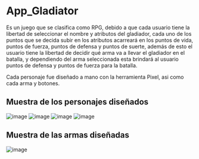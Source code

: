 # App_Gladiator

Es un juego que se clasifica como RPG, debido a que cada usuario tiene la libertad de seleccionar el nombre y atributos del gladiador, cada uno de los puntos que se decida subir en los atributos acarreará en los puntos de vida, puntos de fuerza, puntos de defensa y puntos de suerte, además de esto el usuario tiene la libertad de decidir qué arma va a llevar el gladiador en el batalla, y dependiendo del arma seleccionada esta brindará al usuario puntos de defensa y puntos de fuerza para la batalla.

Cada personaje fue diseñado a mano con la herramienta Pixel, asi como cada arma y botones.

## Muestra de los personajes diseñados

![image](https://github.com/DiegoHS07/App_Gladiator/assets/38386534/bfe41cc3-9399-4b0e-a073-01d7e6807068)
![image](https://github.com/DiegoHS07/App_Gladiator/assets/38386534/7faae50c-b83d-490b-aee9-8a9d868898a8)
![image](https://github.com/DiegoHS07/App_Gladiator/assets/38386534/ec6abe34-9214-4f8f-b2ef-efb99a0060cc)
![image](https://github.com/DiegoHS07/App_Gladiator/assets/38386534/aabd614c-762c-4912-b121-5d7c5c6144cc)


## Muestra de las armas diseñadas

![image](https://github.com/DiegoHS07/App_Gladiator/assets/38386534/84c734c0-d8e1-491a-8fb6-f10c280669fb)
